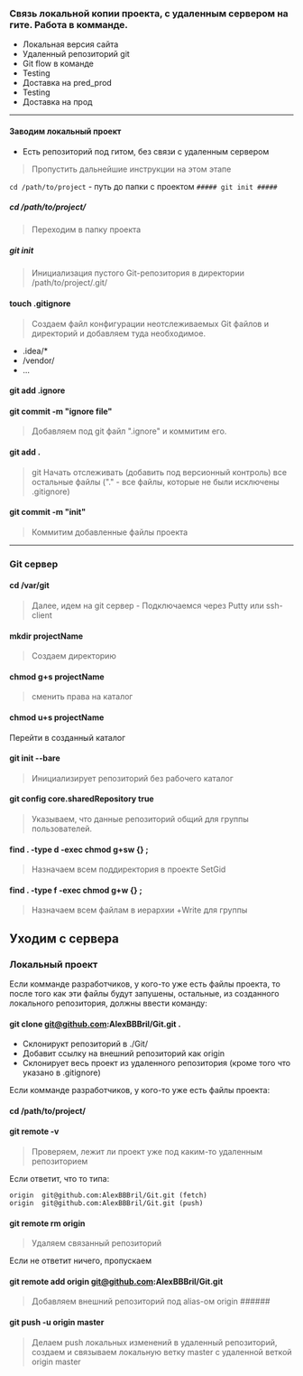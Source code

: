 ###  Связь локальной копии проекта, с удаленным сервером на гите. Работа в комманде.

* Локальная версия сайта
* Удаленный репозиторий git
* Git flow в команде
* Testing
* Доставка на pred_prod
* Testing
* Доставка на прод

---

#### Заводим локальный проект

* Есть репозиторий под гитом, без связи с удаленным сервером
> Пропустить дальнейшие инструкции на этом этапе

```cd /path/to/project``` - путь до папки с проектом
```##### git init #####```


##### cd /path/to/project/
> Переходим в папку проекта

##### git init 
> Инициализация пустого Git-репозитория в директории /path/to/project/.git/
        
#### touch .gitignore
> Создаем файл конфигурации неотслеживаемых Git файлов и директорий и добавляем туда необходимое. 
* .idea/*
* /vendor/
* ...

#### git add .ignore
#### git commit -m "ignore file"
> Добавляем под git файл ".ignore" и коммитим его.

#### git add .
> git Начать отслеживать (добавить под версионный контроль) все остальные файлы 
("." - все файлы, которые не были исключены .gitignore)
#### git commit -m "init"
> Коммитим добавленные файлы проекта
---
### Git сервер

#### cd /var/git
> Далее, идем на git сервер - Подключаемся через Putty или ssh-client

#### mkdir projectName 
> Создаем директорию

#### chmod g+s projectName 
> сменить права на каталог

#### chmod u+s projectName

Перейти в созданный каталог

#### git init --bare 
> Инициализирует репозиторий без рабочего каталог 

#### git config core.sharedRepository true  
> Указываем, что данные репозиторий общий для группы пользователей. 

#### find . -type d -exec chmod g+sw {} \;
> Назначаем всем поддиректория в проекте SetGid

#### find . -type f -exec chmod g+w {} \; 
> Назначаем всем файлам в иерархии +Write для группы

Уходим с сервера 
---

### Локальный проект

Если комманде разработчиков, у кого-то уже есть файлы проекта, то после того как эти файлы будут запушены,
остальные, из созданного локального репозитория, должны ввести команду:

#### git clone git@github.com:AlexBBBril/Git.git . 
* Склонирукт репозиторий в ./Git/
* Добавит ссылку на внешний репозиторий как origin
* Cклонирует весь проект из удаленного репозитория (кроме того что указано в .gitignore)

Если комманде разработчиков, у кого-то уже есть файлы проекта: 

#### cd /path/to/project/

#### git remote -v 
> Проверяем, лежит ли проект уже под каким-то удаленным репозиторием

Eсли ответит, что то типа: 
``` 
origin  git@github.com:AlexBBBril/Git.git (fetch)
origin  git@github.com:AlexBBBril/Git.git (push)
```
#### git remote rm origin 
> Удаляем связанный репозиторий

Eсли не ответит ничего, пропускаем

#### git remote add origin git@github.com:AlexBBBril/Git.git
> Добавляем внешний репозиторий под alias-ом origin ######

#### git push -u origin master 
> Делаем push локальных изменений в удаленный репозиторий, 
> создаем и связываем локальную ветку master с удаленной веткой 
> origin master
